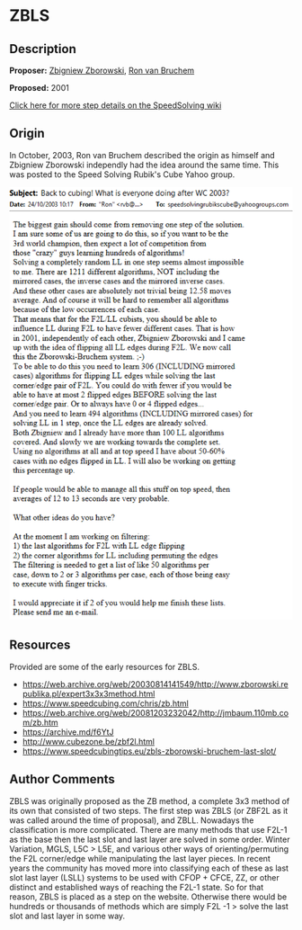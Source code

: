 # ZBLS

## Description

**Proposer:** [Zbigniew Zborowski](CubingContributors/MethodDevelopers.md#zborowski-zbigniew), [Ron van Bruchem](CubingContributors/MethodDevelopers.md#bruchem-ron-van)

**Proposed:** 2001

[Click here for more step details on the SpeedSolving wiki](https://www.speedsolving.com/wiki/index.php/ZBLS)

## Origin

In October, 2003, Ron van Bruchem described the origin as himself and Zbigniew Zborowski independly had the idea around the same time. This was posted to the Speed Solving Rubik's Cube Yahoo group.

![](img/ZBLS/Origin.png)

## Resources

Provided are some of the early resources for ZBLS.

- https://web.archive.org/web/20030814141549/http://www.zborowski.republika.pl/expert3x3x3method.html
- https://www.speedcubing.com/chris/zb.html
- https://web.archive.org/web/20081203232042/http://jmbaum.110mb.com/zb.htm
- https://archive.md/f6YtJ
- http://www.cubezone.be/zbf2l.html
- https://www.speedcubingtips.eu/zbls-zborowski-bruchem-last-slot/

## Author Comments

ZBLS was originally proposed as the ZB method, a complete 3x3 method of its own that consisted of two steps. The first step was ZBLS (or ZBF2L as it was called around the time of proposal), and ZBLL. Nowadays the classification is more complicated. There are many methods that use F2L-1 as the base then the last slot and last layer are solved in some order. Winter Variation, MGLS, L5C > L5E, and various other ways of orienting/permuting the F2L corner/edge while manipulating the last layer pieces. In recent years the community has moved more into classifying each of these as last slot last layer (LSLL) systems to be used with CFOP + CFCE, ZZ, or other distinct and established ways of reaching the F2L-1 state. So for that reason, ZBLS is placed as a step on the website. Otherwise there would be hundreds or thousands of methods which are simply F2L -1 > solve the last slot and last layer in some way.